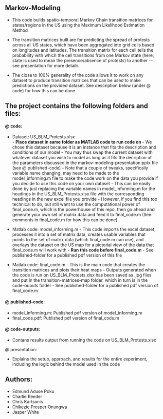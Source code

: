 ## Markov-Modeling
  -  This code builds spatio-temporal Markov Chain transition matrices for states/regions in the US using the Maximum Likelihood Estimation Method
  
  -  The transition matrices built are for predicting the spread of protests across all US states, which have been aggregated into grid 
    cells based on longitudes and latitudes. The transition matrix for each cell tells the probability with which the cell transitions 
    from one Markov state (here, state is used to mean the presence/absence of protests) to another -- see presentation for more details
    
  -  The close to 100% generality of the code allows it to work on any dataset to produce transition matrices that can be used to make predictions 
    on the provided dataset. See description below (under @ code) for how this can be done


## The project contains the following folders and files:
#### @	code:
   -	Dataset: US_BLM_Protests.xlsx  
      -	**Place dataset in same folder as MATLAB code to run code on**
      - We chose this dataset because it is an instance that fits the description and conditions of our model
      - You may thus swap the current dataset with whatever dataset you wish to model as long as it fits the 
        decription of the parameters discussed in the markov-modeling-presentation.pptx file (see @ published-code)
      - Note that a couple of tweaks, specifically variable name changing, may need to be made to the model_informing.m 
        file to make the code work on the data you provide if you decide to use this code on your own dataset
      - This can be easily done by just replacing the variable names in model_informing.m for the headings in the 
        US_BLM_Protests.xlsx file with the corresponding headings in the new excel file you provide
      - However, if you find this too technical to do, but still want to use the computational power of final_code.m,
        which is the powerhouse of this repo, then go ahead and generate your own set of matrix data and feed it to 
        final_code.m (See comments in final_code.m for how this can be done)

   -	Matlab code: model_informing.m
      -	This code imports the excel dataset, processes it into a set of matrix data, creates usable variables that points 
        to the set of matrix data (which final_code.m can use), and overlays the dataset on the US map for a pictorial 
        view of the data that final_code.m will work with 
      -	**Run this code before final_code.m**
      - See published-folder for a published pdf version of this file

   -	Matlab code: final_code.m
      -	This is the main code that creates the transition matrices and plots their heat maps
      - Outputs generated when the code is run on US_BLM_Protests.xlsx has been saved as .jpg 
        files and put in the transition-matrices-map folder, which in turn is in the code-ouputs folder
      -	See published-folder for a published pdf version of final_code.m
      
  #### @ published-code:
  -	model_informing.m: Published pdf version of model_informing.m
  -	final_code.pdf: Published pdf version of final_code.m

  #### @	code-outputs:
  -  Contans results output from running the code on US_BLM_Protests.xlsx

  @	presentation:
  -  Explains the setup, approach, and results for the entire experiment, including the logic behind the model used in the code
   

## Authors: 
- Edmund Aduse Poku 
- Charlie Reeder 
- Chris Kartsonis
- Chikezie Prosper Onungwa
- Jasper White
  
